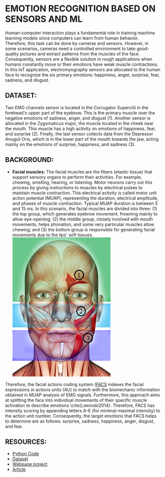 # EMOTION RECOGNITION BASED ON SENSORS AND ML

Human-computer interaction plays a fundamental role in training machine learning models since computers can learn from human behavior. Therefore, this task can be done by cameras and sensors. However, in some scenarios, cameras need a controlled environment to take good-quality pictures and extract patterns from the muscles of the face. Consequently, sensors are a flexible solution in rough applications when humans constantly move or their emotions have weak muscle contractions. In this IoT application,  electromyography sensors are allocated to the human face to recognize the six primary emotions: happiness, anger, surprise, fear, sadness, and disgust. 

## DATASET: 

Two EMG channels sensor is located in the Corrugator Supercilii in the forehead's upper part of the eyebrow. This is the primary muscle over the negative emotions of sadness, anger, and disgust (1). Another sensor is allocated in the Zygomaticus major, the muscle located in the cheek near the mouth. This muscle has a high activity on emotions of happiness, fear, and surprise (2). Finally, the last sensor collects data from the Depressor Anuguli Oris, which is in the lower part of the mouth towards the jaw, acting mainly on the emotions of surprise, happiness, and sadness (3). 

## BACKGROUND:

- **Facial muscles:** The facial muscles are the fibers (elastic tissue) that support sensory organs to perform their activities. For example, chewing, smelling, hearing, or listening. Motor neurons carry out this process by giving instructions to muscles by electrical pulses to maintain muscle contraction. This electrical activity is called motor unit action potential (MUAP), representing the duration, electrical amplitude, and phases of muscle contraction. Typical MUAP duration is between 5 and 15 ms. In this scenario, the facial muscles are divided into three: (1) the top group, which generates eyebrow movement, frowning mainly to allow eye-opening; (2) the middle group, closely involved with mouth movements, helps phonation, and some very particular muscles allow chewing; and (3) the bottom group is responsible for generating facial movements due to the lips' soft tissues. ![EMG](https://github.com/puldavid87/emotion_recognition/blob/main/design_best.png)

Therefore, the facial actions coding system ([FACS](https://web.archive.org/web/20110520164252/http://face-and-emotion.com/dataface/facs/description.jsp) indexes the facial expressions in actions units (AU) to match with the biomechanic information obtained in MUAP analysis of EMG signals. Furthermore, this approach aims at splitting the face into individual movements of their specific muscle activation to describe emotions \cite{Lewinski2014}. Therefore, FACS has intensity scoring by appending letters A–E (for minimal-maximal intensity) to the action unit number. Consequently, the target emotions that FACS helps to determine are as follows: surprise, sadness, happiness, anger, disgust, and fear. 

## RESOURCES:

- [Python Code](https://github.com/puldavid87/emotion_recognition/blob/main/emg_data_collection.ipynb)
- [Dataset](https://github.com/puldavid87/emotion_recognition/blob/main/emg_data.csv)
- [Webpage project](https://iot4.paulrosero-montalvo.com/emg/)
- [Article](https://iot4.paulrosero-montalvo.com/gallery/article_emg_draft.pdf)
